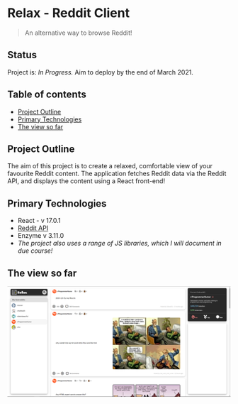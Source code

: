 # Relax - Reddit Client
> An alternative way to browse Reddit!


## Status
Project is: _In Progress._ Aim to deploy by the end of March 2021.


## Table of contents
* [Project Outline](#project-outline)
* [Primary Technologies](#primary-technologies)
* [The view so far](#the-view-so-far)


## Project Outline
The aim of this project is to create a relaxed, comfortable view of your favourite Reddit content. The application fetches Reddit data via the Reddit API, and displays the content using a React front-end!


## Primary Technologies
* React - v 17.0.1
* [Reddit API](https://www.reddit.com/dev/api/)
* Enzyme v 3.11.0
* _The project also uses a range of JS libraries, which I will document in due course!_


## The view so far
<img src="https://github.com/ElChickenSpicy/Reddit-Client/blob/master/src/Wireframes/view08032021.PNG">

